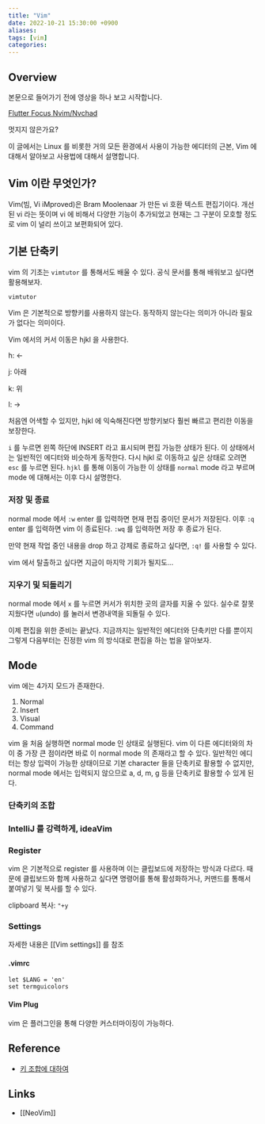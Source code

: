```yaml
---
title: "Vim"
date: 2022-10-21 15:30:00 +0900
aliases: 
tags: [vim]
categories: 
---
```


## Overview

본문으로 들어가기 전에 영상을 하나 보고 시작합니다.

[Flutter Focus Nvim/Nvchad](https://www.youtube.com/watch?v=lr7YpK6rrAM)

멋지지 않은가요?

이 글에서는 Linux 를 비롯한 거의 모든 환경에서 사용이 가능한 에디터의 근본, Vim 에 대해서 알아보고 사용법에 대해서 설명합니다.

## Vim 이란 무엇인가?

Vim(빔, Vi iMproved)은 Bram Moolenaar 가 만든 vi 호환 텍스트 편집기이다. 개선된 vi 라는 뜻이며 vi 에 비해서 다양한 기능이 추가되었고 현재는 그 구분이 모호할 정도로 vim 이 널리 쓰이고 보편화되어 있다.

## 기본 단축키

vim 의 기초는 `vimtutor` 를 통해서도 배울 수 있다. 공식 문서를 통해 배워보고 싶다면 활용해보자.

```bash
vimtutor
```

Vim 은 기본적으로 방향키를 사용하지 않는다. 동작하지 않는다는 의미가 아니라 필요가 없다는 의미이다.

Vim 에서의 커서 이동은 hjkl 을 사용한다.

h: <-

j: 아래

k: 위

l: ->

처음엔 어색할 수 있지만, hjkl 에 익숙해진다면 방향키보다 훨씬 빠르고 편리한 이동을 보장한다.

`i` 를 누르면 왼쪽 하단에 INSERT 라고 표시되며 편집 가능한 상태가 된다. 이 상태에서는 일반적인 에디터와 비슷하게 동작한다. 다시 hjkl 로 이동하고 싶은 상태로 오려면 `esc` 를 누르면 된다. `hjkl` 를 통해 이동이 가능한 이 상태를 `normal` mode 라고 부르며 mode 에 대해서는 이후 다시 설명한다.

### 저장 및 종료

normal mode 에서 `:w` enter 를 입력하면 현재 편집 중이던 문서가 저장된다. 이후 `:q` enter 를 입력하면 vim 이 종료된다. `:wq` 를 입력하면 저장 후 종료가 된다.

만약 현재 작업 중인 내용을 drop 하고 강제로 종료하고 싶다면, `:q!` 를 사용할 수 있다.

vim 에서 탈출하고 싶다면 지금이 마지막 기회가 될지도...

### 지우기 및 되돌리기

normal mode 에서 `x` 를 누르면 커서가 위치한 곳의 글자를 지울 수 있다. 실수로 잘못 지웠다면 `u`(undo) 를 눌러서 변경내역을 되돌릴 수 있다.

이제 편집을 위한 준비는 끝났다. 지금까지는 일반적인 에디터와 단축키만 다를 뿐이지 그렇게  다음부터는 진정한 vim 의 방식대로 편집을 하는 법을 알아보자.

## Mode

vim 에는 4가지 모드가 존재한다.

1. Normal
2. Insert
3. Visual
4. Command

vim 을 처음 실행하면 normal mode 인 상태로 실행된다. vim 이 다른 에디터와의 차이 중 가장 큰 점이라면 바로 이 normal mode 의 존재라고 할 수 있다. 일반적인 에디터는 항상 입력이 가능한 상태이므로 기본 character 들을 단축키로 활용할 수 없지만, normal mode 에서는 입력되지 않으므로 a, d, m, g 등을 단축키로 활용할 수 있게 된다.

### 단축키의 조합

### IntelliJ 를 강력하게, ideaVim

### Register

vim 은 기본적으로 register 를 사용하며 이는 클립보드에 저장하는 방식과 다르다. 때문에 클립보드와 함께 사용하고 싶다면 명령어를 통해 활성화하거나, 커맨드를 통해서 붙여넣기 및 복사를 할 수 있다.

clipboard 복사: `"+y`

### Settings

자세한 내용은 [[Vim settings]] 를 참조

#### .vimrc

```
let $LANG = 'en'
set termguicolors
```

#### Vim Plug

vim 은 플러그인을 통해 다양한 커스터마이징이 가능하다.

## Reference

- [키 조합에 대하여](https://github.com/johngrib/simple_vim_guide/blob/master/md/keys_basic.md)

## Links

- [[NeoVim]]
